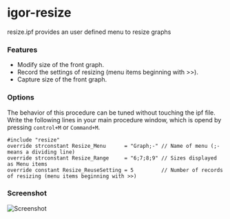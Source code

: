 # igor-resize

resize.ipf provides an user defined menu to resize graphs

### Features
- Modify size of the front graph.
- Record the settings of resizing (menu items beginning with >>).
- Capture size of the front graph.

### Options
The behavior of this procedure can be tuned without touching the ipf file.
Write the following lines in your main procedure window, which is opend by pressing `control+M` or `Command+M`.
```
#include "resize"
override strconstant Resize_Menu      = "Graph;-" // Name of menu (;- means a dividing line)
override strconstant Resize_Range     = "6;7;8;9" // Sizes displayed as Menu items
override constant Resize_ReuseSetting = 5         // Number of records of resizing (menu items beginning with >>)
```

### Screenshot

![Screenshot](http://img.f.hatena.ne.jp/images/fotolife/r/ryotako/20160816/20160816034054.png)
